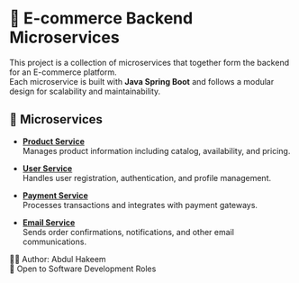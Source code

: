 # 🛒 E-commerce Backend Microservices

This project is a collection of microservices that together form the backend for an E-commerce platform.  
Each microservice is built with **Java Spring Boot** and follows a modular design for scalability and maintainability.

## 📌 Microservices

- **[Product Service](https://github.com/AbdulHakeem427/ProductServiceMS)**  
  Manages product information including catalog, availability, and pricing.

- **[User Service](https://github.com/AbdulHakeem427/UserServiceMS)**  
  Handles user registration, authentication, and profile management.

- **[Payment Service](https://github.com/AbdulHakeem427/PaymentsMS)**  
  Processes transactions and integrates with payment gateways.

- **[Email Service](https://github.com/AbdulHakeem427/EmailServiceMS)**  
  Sends order confirmations, notifications, and other email communications.



👨‍💻 Author: Abdul Hakeem  
💼 Open to Software Development Roles
